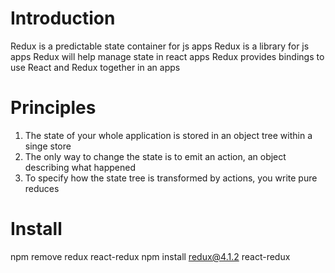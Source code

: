 # Introduction 
Redux is a predictable state container for js apps
Redux is a library for js apps
Redux will help manage state in react apps
Redux provides bindings to use React and Redux together in an apps 

# Principles
1. The state of your whole application is stored in an object tree within a singe store
2. The only way to change the state is to emit an action, an object describing what happened
3. To specify how the state tree is transformed by actions, you write pure reduces

# Install
npm remove redux react-redux
npm install redux@4.1.2 react-redux
